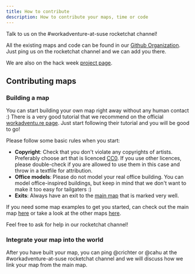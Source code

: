 ```yaml
---
title: How to contribute
description: How to contribute your maps, time or code
---
```


Talk to us on the #workadventure-at-suse rocketchat channel!

All the existing maps and code can be found in our [Github Organization](https://github.com/workadventure-suse).
Just ping us on the rocketchat channel and we can add you there.

We are also on the hack week [project page](https://hackweek.suse.com/20/projects/workadventu-dot-re-at-suse).

## Contributing maps
### Building a map
You can start building your own map right away without any human contact :)
There is a very good tutorial that we recommend on the official [workadventu.re page](https://workadventu.re/map-building).
Just start following their tutorial and you will be good to go!

Please follow some basic rules when you start:
- **Copyright**: Check that you don't violate any copyrights of artists. Preferably choose art that is licenced [CC0](https://creativecommons.org/share-your-work/public-domain/cc0/). If you use other licences, please double-check if you are allowed to use them in this case and throw in a textfile for attribution.
- **Office models**: Please do not model your real office building. You can model office-inspired buildings, but keep in mind that we don't want to make it too easy for tailgaters :)
- **Exits**: Always have an exit to the [main map](https://play.wa.suse.net/_/global/wa.suse.net/office/map.json) that is marked very well.

If you need some map examples to get you started, can check out the main map [here](https://github.com/workadventure-suse/office) or take a look at the other maps [here](https://github.com/workadventure-suse).

Feel free to ask for help in our rocketchat channel!

### Integrate your map into the world
After you have built your map, you can ping @crichter or @cahu at the #workadventure-at-suse rocketchat channel and we will discuss how we link your map from the main map. 
